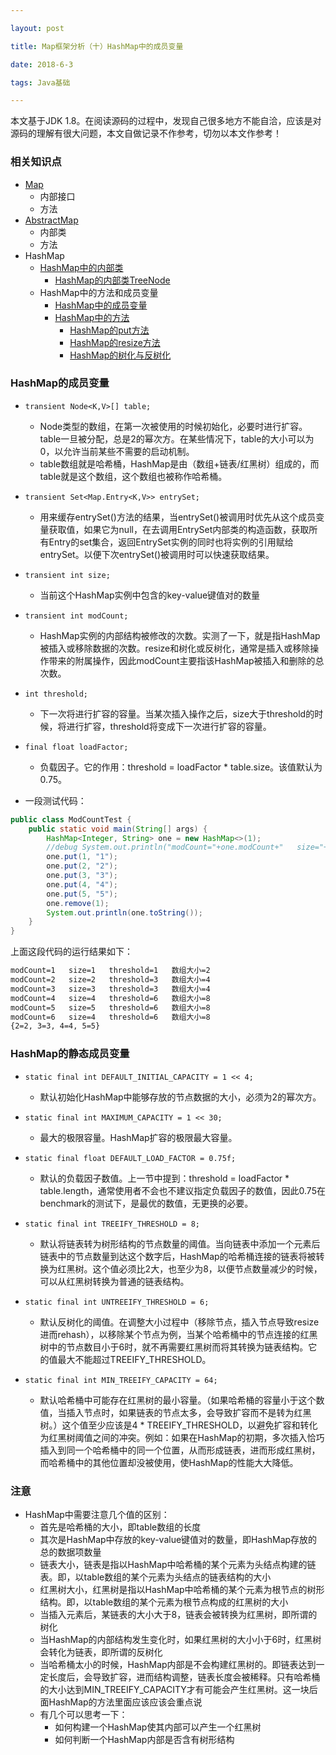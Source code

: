 ```yaml
---

layout: post

title: Map框架分析（十）HashMap中的成员变量

date: 2018-6-3

tags: Java基础

---
```


本文基于JDK 1.8。在阅读源码的过程中，发现自己很多地方不能自洽，应该是对源码的理解有很大问题，本文自做记录不作参考，切勿以本文作参考！

### 相关知识点
- [Map](http://www.heshengbang.tech/2018/06/Map框架分析-二-Map接口分析/)
	- 内部接口
	- 方法
- [AbstractMap](http://www.heshengbang.tech/2018/06/Map框架分析-三-AbstractMap抽象类分析/)
	- 内部类
	- 方法
- HashMap
	- [HashMap中的内部类](http://www.heshengbang.tech/2018/06/Map框架分析-四-HashMap的内部类/)
		- [HashMap的内部类TreeNode](http://www.heshengbang.tech/2018/06/Map框架分析-九-HashMap的内部类TreeNode/)
	- HashMap中的方法和成员变量
		- [HashMap中的成员变量](http://www.heshengbang.tech/2018/06/Map框架分析-十-HashMap中的成员变量/)
		- [HashMap中的方法](http://www.heshengbang.tech/2018/06/Map框架分析-五-HashMap的方法/)
            - [HashMap的put方法](http://www.heshengbang.tech/2018/06/Map框架分析-六-HashMap的put方法/)
            - [HashMap的resize方法](http://www.heshengbang.tech/2018/06/Map框架分析-七-HashMap的resize方法/)
            - [HashMap的树化与反树化](http://www.heshengbang.tech/2018/06/Map框架分析-八-HashMap的树化与反树化/)

### HashMap的成员变量
- `transient Node<K,V>[] table;`
	- Node类型的数组，在第一次被使用的时候初始化，必要时进行扩容。table一旦被分配，总是2的幂次方。在某些情况下，table的大小可以为0，以允许当前某些不需要的启动机制。
	- table数组就是哈希桶，HashMap是由（数组+链表/红黑树）组成的，而table就是这个数组，这个数组也被称作哈希桶。

- `transient Set<Map.Entry<K,V>> entrySet;`
	- 用来缓存entrySet()方法的结果，当entrySet()被调用时优先从这个成员变量获取值，如果它为null，在去调用EntrySet内部类的构造函数，获取所有Entry的set集合，返回EntrySet实例的同时也将实例的引用赋给entrySet。以便下次entrySet()被调用时可以快速获取结果。

- `transient int size;`
	- 当前这个HashMap实例中包含的key-value键值对的数量

- `transient int modCount;`
	- HashMap实例的内部结构被修改的次数。实测了一下，就是指HashMap被插入或移除数据的次数。resize和树化或反树化，通常是插入或移除操作带来的附属操作，因此modCount主要指该HashMap被插入和删除的总次数。

- `int threshold;`
	- 下一次将进行扩容的容量。当某次插入操作之后，size大于threshold的时候，将进行扩容，threshold将变成下一次进行扩容的容量。

- `final float loadFactor;`
	- 负载因子。它的作用：threshold = loadFactor * table.size。该值默认为0.75。

- 一段测试代码：
```java
public class ModCountTest {
    public static void main(String[] args) {
        HashMap<Integer, String> one = new HashMap<>(1);
        //debug System.out.println("modCount="+one.modCount+"   size="+one.size+"   threshold="+one.threshold+"   数组大小="+one.table.length)
        one.put(1, "1");
        one.put(2, "2");
        one.put(3, "3");
        one.put(4, "4");
        one.put(5, "5");
        one.remove(1);
        System.out.println(one.toString());
    }
}
```
上面这段代码的运行结果如下：
```xml
modCount=1   size=1   threshold=1   数组大小=2
modCount=2   size=2   threshold=3   数组大小=4
modCount=3   size=3   threshold=3   数组大小=4
modCount=4   size=4   threshold=6   数组大小=8
modCount=5   size=5   threshold=6   数组大小=8
modCount=6   size=4   threshold=6   数组大小=8
{2=2, 3=3, 4=4, 5=5}
```

### HashMap的静态成员变量
- `static final int DEFAULT_INITIAL_CAPACITY = 1 << 4;`
	- 默认初始化HashMap中能够存放的节点数据的大小，必须为2的幂次方。

- `static final int MAXIMUM_CAPACITY = 1 << 30;`
	- 最大的极限容量。HashMap扩容的极限最大容量。

- `static final float DEFAULT_LOAD_FACTOR = 0.75f;`
	- 默认的负载因子数值。上一节中提到：threshold = loadFactor * table.length，通常使用者不会也不建议指定负载因子的数值，因此0.75在benchmark的测试下，是最优的数值，无更换的必要。

- `static final int TREEIFY_THRESHOLD = 8;`
	- 默认将链表转为树形结构的节点数量的阈值。当向链表中添加一个元素后链表中的节点数量到达这个数字后，HashMap的哈希桶连接的链表将被转换为红黑树。这个值必须比2大，也至少为8，以便节点数量减少的时候，可以从红黑树转换为普通的链表结构。

- `static final int UNTREEIFY_THRESHOLD = 6;`
	- 默认反树化的阈值。在调整大小过程中（移除节点，插入节点导致resize进而rehash），以移除某个节点为例，当某个哈希桶中的节点连接的红黑树中的节点数目小于6时，就不再需要红黑树而将其转换为链表结构。它的值最大不能超过TREEIFY_THRESHOLD。

- `static final int MIN_TREEIFY_CAPACITY = 64;`
	- 默认哈希桶中可能存在红黑树的最小容量。（如果哈希桶的容量小于这个数值，当插入节点时，如果链表的节点太多，会导致扩容而不是转为红黑树。）这个值至少应该是4 * TREEIFY_THRESHOLD，以避免扩容和转化为红黑树阈值之间的冲突。例如：如果在HashMap的初期，多次插入恰巧插入到同一个哈希桶中的同一个位置，从而形成链表，进而形成红黑树，而哈希桶中的其他位置却没被使用，使HashMap的性能大大降低。

### 注意
- HashMap中需要注意几个值的区别：
	- 首先是哈希桶的大小，即table数组的长度
	- 其次是HashMap中存放的key-value键值对的数量，即HashMap存放的总的数据项数量
	- 链表大小，链表是指以HashMap中哈希桶的某个元素为头结点构建的链表。即，以table数组的某个元素为头结点的链表结构的大小
	- 红黑树大小，红黑树是指以HashMap中哈希桶的某个元素为根节点的树形结构。即，以table数组的某个元素为根节点构成的红黑树的大小
	- 当插入元素后，某链表的大小大于8，链表会被转换为红黑树，即所谓的树化
	- 当HashMap的内部结构发生变化时，如果红黑树的大小小于6时，红黑树会转化为链表，即所谓的反树化
	- 当哈希桶太小的时候，HashMap内部是不会构建红黑树的。即链表达到一定长度后，会导致扩容，进而结构调整，链表长度会被稀释。只有哈希桶的大小达到MIN_TREEIFY_CAPACITY才有可能会产生红黑树。这一块后面HashMap的方法里面应该应该会重点说
	- 有几个可以思考一下：
		- 如何构建一个HashMap使其内部可以产生一个红黑树
		- 如何判断一个HashMap内部是否含有树形结构